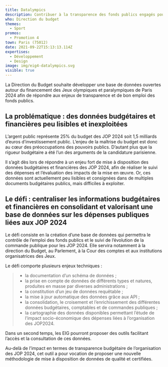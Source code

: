 ```yaml
---
title: Datalympics
description: Contribuer à la transparence des fonds publics engagés pour les JOP 2024
who: Direction du budget
themes:
  - Sport
promos:
  - Promotion 4
town: Paris (75012)
date: 2021-09-22T15:13:13.114Z
expertises:
  - Développement
  - Design
image: img/eig4-datalympics.svg
visible: true
---
```

La Direction du Budget souhaite développer une base de données ouvertes autour du financement des Jeux olympiques et paralympiques de Paris 2024 afin de répondre aux enjeux de transparence et de bon emploi des fonds publics.

## La problématique : des données budgétaires et financières peu lisibles et inexploitées

L’argent public représente 25% du budget des JOP 2024 soit 1,5 milliards d’euros d’investissement public. L’enjeu de la maîtrise du budget est donc au cœur des préoccupations des pouvoirs publics. D’autant plus que la rigueur budgétaire a été l’un des arguments de la candidature parisienne.

Il s’agit dès lors de répondre à un enjeu fort de mise à disposition des données budgétaires et financières des JOP 2024, afin de réaliser le suivi des dépenses et l’évaluation des impacts de la mise en œuvre. Or, ces données sont actuellement peu lisibles et consignées dans de multiples documents budgétaires publics, mais difficiles à exploiter.

## Le défi : centraliser les informations budgétaires et financières en consolidant et valorisant une base de données sur les dépenses publiques liées aux JOP 2024

Le défi consiste en la création d’une base de données qui permettra le contrôle de l’emploi des fonds publics et le suivi de l’évolution de la commande publique pour les JOP 2024. Elle servira notamment à la direction du Budget, au Parlement, à la Cour des comptes et aux institutions organisatrices des Jeux.

Le défi comporte plusieurs enjeux techniques :

> * la documentation d’un schéma de données ;
> * la prise en compte de données de différents types et natures, produites en masse par diverses administrations ;
> * la constitution d’un jeu de données requêtable ;
> * la mise à jour automatique des données grâce aux API ;
> * la consolidation, le croisement et l’enrichissement des différentes données budgétaires, comptables et de commandes publiques ;
> * la cartographie des données disponibles permettant l’étude de l’impact socio-économique des dépenses liées à l’organisation des JOP2024.

Dans un second temps, les EIG pourront proposer des outils facilitant l’accès et la consultation de ces données.

Au-delà de l’impact en termes de transparence budgétaire de l’organisation des JOP 2024, cet outil a pour vocation de proposer une nouvelle méthodologie de mise à disposition de données de qualité et certifiées.